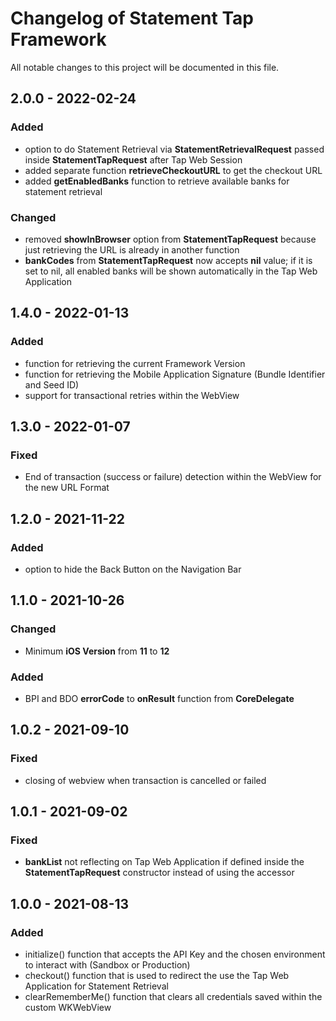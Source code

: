 # Changelog of Statement Tap Framework

All notable changes to this project will be documented in this file.

## 2.0.0 - 2022-02-24

### Added

- option to do Statement Retrieval via **StatementRetrievalRequest** passed inside **StatementTapRequest** after Tap Web Session
- added separate function **retrieveCheckoutURL** to get the checkout URL
- added **getEnabledBanks** function to retrieve available banks for statement retrieval

### Changed

- removed **showInBrowser** option from **StatementTapRequest** because just retrieving the URL is already in another function
- **bankCodes** from **StatementTapRequest** now accepts **nil** value; if it is set to nil, all enabled banks will be shown automatically in the Tap Web Application

## 1.4.0 - 2022-01-13

### Added

- function for retrieving the current Framework Version
- function for retrieving the Mobile Application Signature (Bundle Identifier and Seed ID)
- support for transactional retries within the WebView

## 1.3.0 - 2022-01-07

### Fixed

- End of transaction (success or failure) detection within the WebView for the new URL Format

## 1.2.0 - 2021-11-22

### Added

- option to hide the Back Button on the Navigation Bar

## 1.1.0 - 2021-10-26

### Changed

- Minimum **iOS Version** from **11** to **12**

### Added

- BPI and BDO **errorCode** to **onResult** function from **CoreDelegate**

## 1.0.2 - 2021-09-10

### Fixed

- closing of webview when transaction is cancelled or failed

## 1.0.1 - 2021-09-02

### Fixed

- **bankList** not reflecting on Tap Web Application if defined inside the **StatementTapRequest** constructor instead of using the accessor

## 1.0.0 - 2021-08-13

### Added

- initialize() function that accepts the API Key and the chosen environment to interact with (Sandbox or Production)
- checkout() function that is used to redirect the use the Tap Web Application for Statement Retrieval
- clearRememberMe() function that clears all credentials saved within the custom WKWebView

